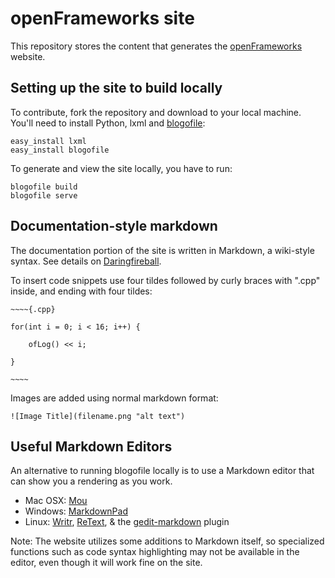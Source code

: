 # openFrameworks site

This repository stores the content that generates the [openFrameworks](http://openFrameworks.cc/) website.

## Setting up the site to build locally

To contribute, fork the repository and download to your local machine. You'll need to install Python, lxml and [blogofile](http://blogofile.com/):

	easy_install lxml
	easy_install blogofile

To generate and view the site locally, you have to run:

	blogofile build
	blogofile serve

## Documentation-style markdown

The documentation portion of the site is written in Markdown, a wiki-style syntax. See details on [Daringfireball](http://daringfireball.net/projects/markdown/).

To insert code snippets use four tildes followed by curly braces with ".cpp" inside, and ending with four tildes:

	~~~~{.cpp}
	
	for(int i = 0; i < 16; i++) {
	
		ofLog() << i;

	}

	~~~~


Images are added using normal markdown format:

`![Image Title](filename.png "alt text")`

## Useful Markdown Editors

An alternative to running blogofile locally is to use a Markdown editor that can show you a rendering as you work.

* Mac OSX: [Mou](http://mouapp.com/)
* Windows: [MarkdownPad](http://www.markdownpad.com/)
* Linux: [Writr](http://antrix.net/pages/writr-markdown/), [ReText](http://sourceforge.net/p/retext/home/ReText/), & the [gedit-markdown](http://www.jpfleury.net/en/software/gedit-markdown.php) plugin

Note: The website utilizes some additions to Markdown itself, so specialized functions such as code syntax highlighting may not be available in the editor, even though it will work fine on the site.
